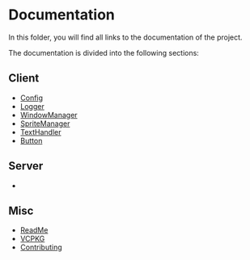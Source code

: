 # Documentation

In this folder, you will find all links to the documentation of the project.

The documentation is divided into the following sections:

## Client

- [Config](Client/Config.md)
- [Logger](Client/Logger.md)
- [WindowManager](Client/WindowManager.md)
- [SpriteManager](Client/SpriteManager.md)
- [TextHandler](Client/TextHandler.md)
- [Button](Client/Button.md)

## Server

- [](Server/.md)

## Misc

- [ReadMe](../README.md)
- [VCPKG](Misc/VCPKG.md)
- [Contributing](Misc/Contributing.md)
